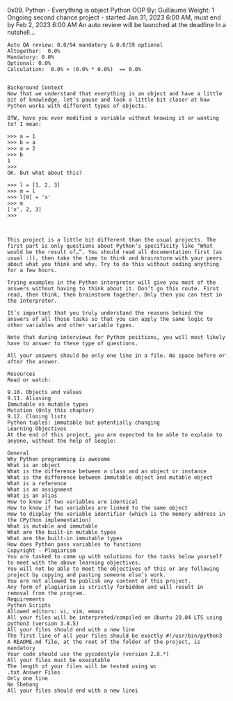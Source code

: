 0x09. Python - Everything is object
Python
OOP
 By: Guillaume
  Weight: 1
   Ongoing second chance project - started Jan 31, 2023 6:00 AM, must end by Feb 2, 2023 6:00 AM
    An auto review will be launched at the deadline
    In a nutshell…

    Auto QA review: 0.0/94 mandatory & 0.0/59 optional
    Altogether:  0.0%
    Mandatory: 0.0%
    Optional: 0.0%
    Calculation:  0.0% + (0.0% * 0.0%)  == 0.0%


    Background Context
    Now that we understand that everything is an object and have a little bit of knowledge, let’s pause and look a little bit closer at how Python works with different types of objects.

    BTW, have you ever modified a variable without knowing it or wanting to? I mean:

    >>> a = 1
    >>> b = a
    >>> a = 2
    >>> b
    1
    >>> 
    OK. But what about this?

    >>> l = [1, 2, 3]
    >>> m = l
    >>> l[0] = 'x'
    >>> m
    ['x', 2, 3]
    >>> 



    This project is a little bit different than the usual projects. The first part is only questions about Python’s specificity like “What would be the result of…”. You should read all documentation first (as usual :)), then take the time to think and brainstorm with your peers about what you think and why. Try to do this without coding anything for a few hours.

    Trying examples in the Python interpreter will give you most of the answers without having to think about it. Don’t go this route. First read, then think, then brainstorm together. Only then you can test in the interpreter.

    It’s important that you truly understand the reasons behind the answers of all those tasks so that you can apply the same logic to other variables and other variable types.

    Note that during interviews for Python positions, you will most likely have to answer to these type of questions.

    All your answers should be only one line in a file. No space before or after the answer.

    Resources
    Read or watch:

    9.10. Objects and values
    9.11. Aliasing
    Immutable vs mutable types
    Mutation (Only this chapter)
    9.12. Cloning lists
    Python tuples: immutable but potentially changing
    Learning Objectives
    At the end of this project, you are expected to be able to explain to anyone, without the help of Google:

    General
    Why Python programming is awesome
    What is an object
    What is the difference between a class and an object or instance
    What is the difference between immutable object and mutable object
    What is a reference
    What is an assignment
    What is an alias
    How to know if two variables are identical
    How to know if two variables are linked to the same object
    How to display the variable identifier (which is the memory address in the CPython implementation)
    What is mutable and immutable
    What are the built-in mutable types
    What are the built-in immutable types
    How does Python pass variables to functions
    Copyright - Plagiarism
    You are tasked to come up with solutions for the tasks below yourself to meet with the above learning objectives.
    You will not be able to meet the objectives of this or any following project by copying and pasting someone else’s work.
    You are not allowed to publish any content of this project.
    Any form of plagiarism is strictly forbidden and will result in removal from the program.
    Requirements
    Python Scripts
    Allowed editors: vi, vim, emacs
    All your files will be interpreted/compiled on Ubuntu 20.04 LTS using python3 (version 3.8.5)
    All your files should end with a new line
    The first line of all your files should be exactly #!/usr/bin/python3
    A README.md file, at the root of the folder of the project, is mandatory
    Your code should use the pycodestyle (version 2.8.*)
    All your files must be executable
    The length of your files will be tested using wc
    .txt Answer Files
    Only one line
    No Shebang
    All your files should end with a new linei
